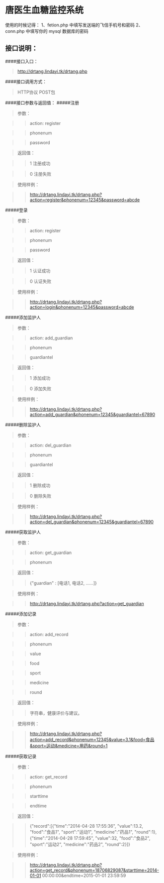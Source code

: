 
唐医生血糖监控系统
======

使用的时候记得：
1、fetion.php 中填写发送端的飞信手机号和密码
2、conn.php 中填写你的 mysql 数据库的密码

接口说明：
------

####接口入口：
>http://drtang.lindayi.tk/drtang.php

####接口调用方式：
>HTTP协议 POST包

####接口参数与返回值：
#####注册

>参数：

>>action: register

>>phonenum

>>password

>返回值：

>>1 注册成功

>>0 注册失败

>使用样例：

>>http://drtang.lindayi.tk/drtang.php?action=register&phonenum=12345&password=abcde

#####登录

>参数：

>>action: register

>>phonenum

>>password

>返回值：

>>1 认证成功

>>0 认证失败

>使用样例：

>>http://drtang.lindayi.tk/drtang.php?action=login&phonenum=12345&password=abcde

#####添加监护人

>参数：

>>action: add_guardian

>>phonenum

>>guardiantel

>返回值：

>>1 添加成功

>>0 添加失败

>使用样例：

>>http://drtang.lindayi.tk/drtang.php?action=add_guardian&phonenum=12345&guardiantel=67890

#####删除监护人

>参数：

>>action: del_guardian

>>phonenum

>>guardiantel

>返回值：

>>1 删除成功

>>0 删除失败

>使用样例：

>>http://drtang.lindayi.tk/drtang.php?action=del_guardian&phonenum=12345&guardiantel=67890

#####获取监护人

>参数：

>>action: get_guardian

>>phonenum

>返回值：

>>{"guardian" : [电话1, 电话2, ……]}

>使用样例：

>>http://drtang.lindayi.tk/drtang.php?action=get_guardian

#####添加记录

>参数：

>>action: add_record

>>phonenum

>>value

>>food

>>sport

>>medicine

>>round

>返回值：

>>字符串，健康评价与建议。

>使用样例：

>>http://drtang.lindayi.tk/drtang.php?action=add_record&phonenum=12345&value=3.1&food=食品&sport=运动&medicine=用药&round=1

#####获取记录

>参数：

>>action: get_record

>>phonenum

>>starttime

>>endtime

>返回值：

>>{"record":[{"time":"2014-04-28 17:55:36", "value":13.2, "food":"食品1", "sport":"运动1", "medicine":"药品1", "round":1},{"time":"2014-04-28 17:59:45", "value":32, "food":"食品2", "sport":"运动2", "medicine":"药品2", "round":2}]}

>使用样例：

>>http://drtang.lindayi.tk/drtang.php?action=get_record&phonenum=18706829087&starttime=2014-01-01 00:00:00&endtime=2015-01-01 23:59:59
